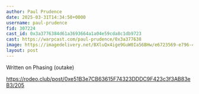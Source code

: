 ```yaml
---
author: Paul Prudence
date: 2025-03-31T14:34:50+0000
username: paul-prudence
fid: 307224
cast_id: 0x3a3776384d61a3693664a1a04e59cda8c1db9723
cast: https://warpcast.com/paul-prudence/0x3a377638
image: https://imagedelivery.net/BXluQx4ige9GuW0Ia56BHw/e6723569-e796-4c1c-63cf-633818eb9500/original
layout: post
---
```

Written on Phasing (outake)  
  
https://rodeo.club/post/0xe51B3e7CB63615F74323DDDC9F423c3f3AB83eB3/205  

<img src='https://imagedelivery.net/BXluQx4ige9GuW0Ia56BHw/e6723569-e796-4c1c-63cf-633818eb9500/original' alt='' referrerpolicy='no-referrer'/>